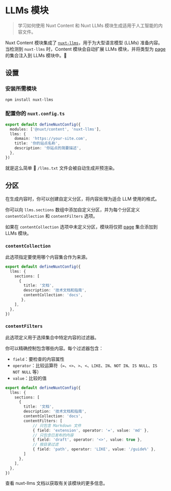 # LLMs 模块

> 学习如何使用 Nuxt Content 和 Nuxt LLMs 模块生成适用于人工智能的内容文件。

Nuxt Content 模块集成了 [`nuxt-llms`](https://github.com/nuxtlabs/nuxt-llms)，用于为大型语言模型 (LLMs) 准备内容。当检测到 `nuxt-llms` 时，Content 模块会自动扩展 LLMs 模块，并将类型为 [page](https://content.nuxt.com/docs/collections/types#page-type) 的集合注入到 LLMs 模块中。🚀

## 设置

<prose-steps>

### 安装所需模块

```bash [terminal]
npm install nuxt-llms
```

### 配置你的 `nuxt.config.ts`

```ts [nuxt.config.ts]
export default defineNuxtConfig({
  modules: ['@nuxt/content', 'nuxt-llms'],
  llms: {
    domain: 'https://your-site.com',
    title: '你的站点名称',
    description: '你站点的简要描述',
  },
})
```

</prose-steps>

就是这么简单 🚀 `/llms.txt` 文件会被自动生成并预渲染。

## 分区

在生成内容时，你可以创建自定义分区，将内容处理为适合 LLM 使用的格式。

你可以向 `llms.sections` 数组中添加自定义分区，并为每个分区定义 `contentCollection` 和 `contentFilters` 选项。

<prose-warning>

如果在 `contentCollection` 选项中未定义分区，模块将仅把 [page](https://content.nuxt.com/docs/collections/types#page-type) 集合添加到 LLMs 模块。

</prose-warning>

### `contentCollection`

此选项指定要使用哪个内容集合作为来源。

```ts [nuxt.config.ts]
export default defineNuxtConfig({
  llms: {
    sections: [
      {
        title: '文档',
        description: '技术文档和指南',
        contentCollection: 'docs',
       },
    ],
  },
})
```

### `contentFilters`

此选项定义用于选择集合中特定内容的过滤器。

你可以精确控制包含哪些内容。每个过滤器包含：

- `field`：要检查的内容属性
- `operator`：比较运算符（`=`、`<>`、`>`、`<`、`LIKE`、`IN`、`NOT IN`、`IS NULL`、`IS NOT NULL` 等）
- `value`：比较的值

```ts [nuxt.config.ts]
export default defineNuxtConfig({
  llms: {
    sections: [
      {
        title: '文档',
        description: '技术文档和指南',
        contentCollection: 'docs',
        contentFilters: [
            // 只包含 Markdown 文件
            { field: 'extension', operator: '=', value: 'md' },
            // 只包含已发布的内容
            { field: 'draft', operator: '<>', value: true },
            // 按目录过滤
            { field: 'path', operator: 'LIKE', value: '/guide%' },
        ]
      },
    ],
  },
})
```

<tip to="https://github.com/nuxtlabs/nuxt-llms">

查看 nuxt-llms 文档以获取有关该模块的更多信息。

</tip>
